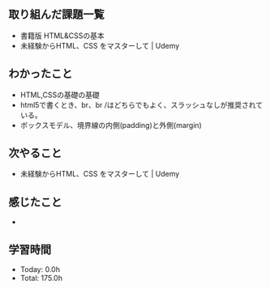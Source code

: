 ## 取り組んだ課題一覧
- 書籍版 HTML&CSSの基本
- 未経験からHTML、CSS をマスターして | Udemy
## わかったこと
- HTML,CSSの基礎の基礎
- html5で書くとき、br、br /はどちらでもよく、スラッシュなしが推奨されている。
- ボックスモデル、境界線の内側(padding)と外側(margin)
## 次やること
- 未経験からHTML、CSS をマスターして | Udemy
## 感じたこと
- 
## 学習時間
- Today: 0.0h
- Total: 175.0h

